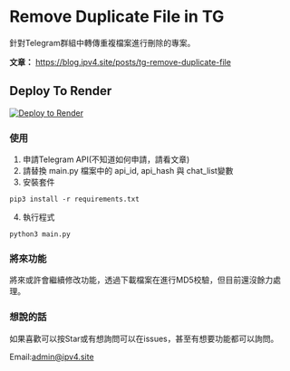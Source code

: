 # Remove Duplicate File in TG
針對Telegram群組中轉傳重複檔案進行刪除的專案。

**文章：** https://blog.ipv4.site/posts/tg-remove-duplicate-file

## Deploy To Render 

[![Deploy to Render](https://render.com/images/deploy-to-render-button.svg)](https://github.com/assc0d3r/tg-remove-duplicate-file)

### 使用
1. 申請Telegram API(不知道如何申請，請看文章)
2. 請替換 main.py 檔案中的 api_id, api_hash 與 chat_list變數
3. 安裝套件
```
pip3 install -r requirements.txt
```
4. 執行程式
```
python3 main.py
```

### 將來功能
將來或許會繼續修改功能，透過下載檔案在進行MD5校驗，但目前還沒餘力處理。

### 想說的話
如果喜歡可以按Star或有想詢問可以在issues，甚至有想要功能都可以詢問。

Email:admin@ipv4.site
